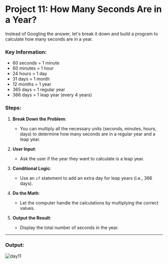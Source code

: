 # Project 11: How Many Seconds Are in a Year?

Instead of Googling the answer, let's break it down and build a program to calculate how many seconds are in a year.

### Key Information:
- 60 seconds = 1 minute
- 60 minutes = 1 hour
- 24 hours = 1 day
- 31 days = 1 month
- 12 months = 1 year
- 365 days = 1 regular year
- 366 days = 1 leap year (every 4 years)

### Steps:

1. **Break Down the Problem**:
   - You can multiply all the necessary units (seconds, minutes, hours, days) to determine how many seconds are in a regular year and a leap year.

2. **User Input**:
   - Ask the user if the year they want to calculate is a leap year.

3. **Conditional Logic**:
   - Use an `if` statement to add an extra day for leap years (i.e., 366 days).

4. **Do the Math**:
   - Let the computer handle the calculations by multiplying the correct values.

5. **Output the Result**:
   - Display the total number of seconds in the year.

---
### Output:

![day11](https://github.com/user-attachments/assets/d267bc22-e98c-483e-8b32-52ab397ca596)
